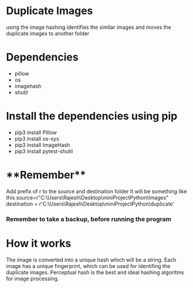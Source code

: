 # Duplicate Images
using the image hashing identifies the similar images and moves the duplicate images to another folder
<h1> Dependencies</h1>
<p>
  <ul>
    <li> pillow </li>
    <li> os </li>
    <li> imagehash </li>
    <li> shutil </li>
  </ul>
  </p>
  <p>
    <h1>Install the dependencies using pip</h1>
      <ul>
        <li>pip3 install Pillow</li>
         <li>pip3 install os-sys</li>
         <li>pip3 install ImageHash</li>
         <li>pip3 install pytest-shutil </li>
      </ul>
  </p>
  
<h1>**Remember**</h1>
<p> Add prefix of r to the source and destination folder
 It will be something like this
source=r"C:\Users\Rajesh\Desktop\miniProjectPython\Images"<br>
  destination = r'C:\Users\Rajesh\Desktop\miniProjectPython\duplicate'</p>
 
<h3> Remember to take a backup, before running the program <h3>

<h1>How it works</h1>
<p>
  The image is converted into a unique hash which will be a string. Each image has a unique fingerprint,
  which can be used for identifing the duplicate images. Perceptual hash is the best and ideal hashing algoritms for image processing.  
</p>
  
